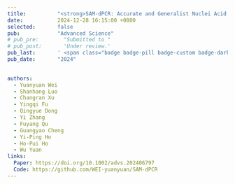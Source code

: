 ```yaml
---
title:          "<strong>SAM‐dPCR: Accurate and Generalist Nuclei Acid Quantification Leveraging the Zero‐Shot Segment Anything Model</strong>"
date:           2024-12-28 16:15:00 +0800
selected:       false
pub:            "Advanced Science"
# pub_pre:        "Submitted to "
# pub_post:       'Under review.'
pub_last:       ' <span class="badge badge-pill badge-custom badge-dark">Advanced Science</span>'
pub_date:       "2024"

  
authors:
  - Yuanyuan Wei
  - Shanhang Luo
  - Changran Xu
  - Yingqi Fu
  - Qingyue Dong
  - Yi Zhang
  - Fuyang Qu
  - Guangyao Cheng
  - Yi-Ping Ho
  - Ho-Pui Ho
  - Wu Yuan
links:
  Paper: https://doi.org/10.1002/advs.202406797
  Code: https://github.com/WEI-yuanyuan/SAM-dPCR
---
```

